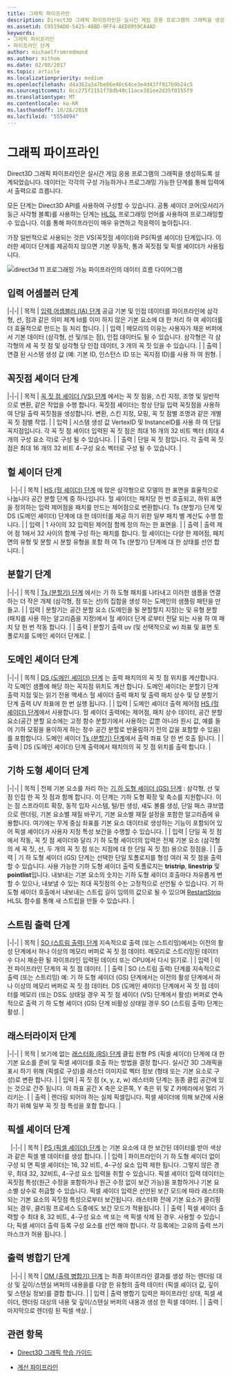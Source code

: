 ```yaml
---
title: 그래픽 파이프라인
description: Direct3D 그래픽 파이프라인은 실시간 게임 응용 프로그램의 그래픽을 생성하도록 설계되었습니다. 데이터는 각각의 구성 가능하거나 프로그래밍 가능한 단계를 통해 입력에서 출력으로 흐릅니다.
ms.assetid: C9519AD0-5425-48BD-9FF4-AED8959CA4AD
keywords:
- 그래픽 파이프라인
- 파이프라인 단계
author: michaelfromredmond
ms.author: mithom
ms.date: 02/08/2017
ms.topic: article
ms.localizationpriority: medium
ms.openlocfilehash: d4a362a3a7be06e48c64ce3e4d43ff917b9b24c5
ms.sourcegitcommit: 6cc275f2151f78db40c11ace381ee2d35f0155f9
ms.translationtype: MT
ms.contentlocale: ko-KR
ms.lasthandoff: 10/26/2018
ms.locfileid: "5554094"
---
```

# <a name="graphics-pipeline"></a>그래픽 파이프라인


Direct3D 그래픽 파이프라인은 실시간 게임 응용 프로그램의 그래픽을 생성하도록 설계되었습니다. 데이터는 각각의 구성 가능하거나 프로그래밍 가능한 단계를 통해 입력에서 출력으로 흐릅니다.

모든 단계는 Direct3D API를 사용하여 구성할 수 있습니다. 공통 셰이더 코어(모서리가 둥근 사각형 블록)를 사용하는 단계는 [HLSL](https://msdn.microsoft.com/library/windows/desktop/bb509561) 프로그래밍 언어를 사용하여 프로그래밍할 수 있습니다. 이를 통해 파이프라인이 매우 유연하고 적응력이 높아집니다.

가장 일반적으로 사용되는 것은 VS(꼭짓점 셰이더)와 PS(픽셀 셰이더) 단계입니다. 이러한 셰이더 단계를 제공하지 않으면 기본 무동작, 통과 꼭짓점 및 픽셀 셰이더가 사용됩니다.

![direct3d 11 프로그래밍 가능 파이프라인의 데이터 흐름 다이어그램](images/d3d11-pipeline-stages.jpg)

## <a name="input-assembler-stage"></a>입력 어셈블러 단계

|-|-| | 목적 | [입력 어셈블러 (IA) 단계](input-assembler-stage--ia-.md) 공급 기본 및 인접 데이터를 파이프라인에 삼각형, 선, 점과 같은 의미 체계 Id를 이미 하지 않은 기본 요소에 대 한 처리 하 여 셰이더를 더 효율적으로 만드는 등 처리 합니다. | | 입력 | 메모리의 이유는 사용자가 채운 버퍼에서 기본 데이터 (삼각형, 선 및/또는 점), 인접 데이터도 될 수 있습니다. 삼각형은 각 삼각형의 세 꼭 짓 점 및 삼각형 당 인접 데이터, 3 개의 꼭 짓 있을 수 있습니다. | | 출력 | 연결 된 시스템 생성 값 (예: 기본 ID, 인스턴스 ID 또는 꼭지점 ID)를 사용 하 여 원형. |

## <a name="vertex-shader-stage"></a>꼭짓점 셰이더 단계

|-|-| | 목적 | [꼭 짓 점 셰이더 (VS) 단계](vertex-shader-stage--vs-.md) 에서는 꼭 짓 점을, 스킨 지정, 조명 및 일반적으로 변환, 같은 작업을 수행 합니다. 꼭짓점 셰이더는 항상 단일 입력 꼭짓점을 사용하여 단일 출력 꼭짓점을 생성합니다. 변환, 스킨 지정, 모핑, 꼭 짓 점별 조명과 같은 개별 꼭 짓 점별 작업. | | 입력 | 시스템 생성 값 VertexID 및 InstanceID를 사용 하 여 단일 꼭지점입니다. 각 꼭 짓 점 셰이더 입력된 꼭 짓 점은 최대 16 개의 32 비트 벡터 (최대 4 개의 구성 요소 각)로 구성 될 수 있습니다. | | 출력 | 단일 꼭 짓 점입니다. 각 출력 꼭 짓 점은 최대 16 개의 32 비트 4-구성 요소 벡터로 구성 될 수 있습니다. |
 
## <a name="hull-shader-stage"></a>헐 셰이더 단계
 
|-|-| | 목적 | [HS (헐 셰이더) 단계](hull-shader-stage--hs-.md) 에 많은 삼각형으로 모델의 한 표면을 효율적으로 나눕니다 공간 분할 단계 중 하나입니다. 헐 셰이더는 패치당 한 번 호출되고, 하위 표면을 정의하는 입력 제어점을 패치를 만드는 제어점으로 변환합니다. Ts (분할기) 단계 및 DS (도메인 셰이더) 단계에 대 한 데이터를 제공 하기 위한 일부 패치 별 계산도 수행 합니다. | | 입력 | 1 사이의 32 입력된 제어점 함께 정의 하는 한 표면을. | | 출력 | 출력 제어 점 1에서 32 사이의 함께 구성 하는 패치를 합니다. 헐 셰이더는 다양 한 제어점, 패치 면의 유형 및 분할 시 분할 유형을 포함 하 여 Ts (분할기) 단계에 대 한 상태를 선언 합니다. |

## <a name="tessellator-stage"></a>분할기 단계

|-|-| | 목적 | [Ts (분할기) 단계](tessellator-stage--ts-.md) 에서는 기 하 도형 패치를 나타내고 이러한 샘플을 연결 하는 더 작은 개체 (삼각형, 점 또는 선)의 집합을 생성 하는 도메인의 샘플링 패턴을 만들고. | | 입력 | 분할기는 공간 분할 요소 (도메인을 될 분할할지 지정)는 및 유형 분할 (패치를 사용 하는 알고리즘을 지정)에서 헐 셰이더 단계 로부터 전달 되는 사용 하 여 패치 당 헌 번 작동 합니다. | | 출력 | 분할기 출력 uv (및 선택적으로 w) 좌표 및 표면 토폴로지를 도메인 셰이더 단계로. |

## <a name="domain-shader-stage"></a>도메인 셰이더 단계

|-|-| | 목적 | [DS (도메인 셰이더) 단계](domain-shader-stage--ds-.md) 는 출력 패치의의 꼭 짓 점 위치를 계산합니다. 각 도메인 샘플에 해당 하는 꼭지점 위치도 계산 합니다. 도메인 셰이더는 분할기 단계 출력 지점 및는 읽기 전용 액세스 헐 셰이더 출력 패치 및 출력 패치 상수 및 당 분할기 단계 출력 UV 좌표에 한 번 실행 됩니다. | | 입력 | 도메인 셰이더 출력 제어점 [HS (헐 셰이더) 단계](hull-shader-stage--hs-.md)에서 사용합니다. 헐 셰이더 출력에는 제어점, 패치 상수 데이터, 공간 분할 요소(공간 분할 요소에는 고정 함수 분할기에서 사용하는 값뿐 아니라 원시 값, 예를 들어 기하 모핑을 용이하게 하는 정수 공간 분할로 반올림하기 전의 값을 포함할 수 있음)를 포함합니다. 도메인 셰이더 [Ts (분할기) 단계](tessellator-stage--ts-.md)에서 출력 좌표 당 한 번 호출 됩니다. | | 출력 | DS (도메인 셰이더) 단계 출력에서 패치의의 꼭 짓 점 위치를 출력 합니다. |

## <a name="geometry-shader-stage"></a>기하 도형 셰이더 단계

|-|-| | 목적 | 전체 기본 요소를 처리 하는 [기 하 도형 셰이더 (GS) 단계](geometry-shader-stage--gs-.md) : 삼각형, 선 및 점 인접 한 꼭 짓 점과 함께 합니다. 이 단계는 기하 도형 확장 및 축소를 지원합니다. 이는 점 스프라이트 확장, 동적 입자 시스템, 털/핀 생성, 섀도 볼륨 생성, 단일 패스 큐브맵으로 렌더링, 기본 요소별 재질 바꾸기, 기본 요소별 재질 설정을 포함한 알고리즘에 유용합니다. 여기에는 무게 중심 좌표를 기본 요소 데이터로 생성하는 기능이 포함되어 있어 픽셀 셰이더가 사용자 지정 특성 보간을 수행할 수 있습니다. | | 입력 | 단일 꼭 짓 점에서 작동, 꼭 짓 점 셰이더와 달리 기 하 도형 셰이더의 입력은 전체 기본 요소 (삼각형의 세 꼭 짓, 선, 두 개의 꼭 짓 점 또는 지점에 대 한 단일 꼭 짓 점) 용으로 정점을. | | 출력 | 기 하 도형 셰이더 (GS) 단계는 선택한 단일 토폴로지를 형성 여러 꼭 짓 점을 출력할 수 있습니다. 사용 가능한 기하 도형 셰이더 출력 토폴로지는 <strong>tristrip</strong>, <strong>linestrip</strong> 및 <strong>pointlist</strong>입니다. 내보내는 기본 요소의 숫자는 기하 도형 셰이더 호출마다 자유롭게 변할 수 있으나, 내보낼 수 있는 최대 꼭짓점의 수는 고정적으로 선언될 수 있습니다. 기 하 도형 셰이더 호출에서 내보내는 스트립 길이 임의의 값으로 될 수 있으며 [RestartStrip](https://msdn.microsoft.com/library/windows/desktop/bb509660) HLSL 함수를 통해 새 스트립을 만들 수 있습니다. |

## <a name="stream-output-stage"></a>스트림 출력 단계

|-|-| | 목적 | [SO (스트림 출력) 단계](stream-output-stage--so-.md) 지속적으로 출력 (또는 스트리밍)에서는 이전의 활성 단계에서 하나 이상의 메모리 버퍼로 꼭 짓 점 데이터. 메모리로 스트리밍된 데이터 수 다시 재순환 될 파이프라인 입력된 데이터 또는 CPU에서 다시 읽기로. | | 입력 | 이전 파이프라인 단계의 꼭 짓 점 데이터. | | 출력 | SO (스트림 출력) 단계를 지속적으로 출력 (또는 스트리밍) 예: 기 하 도형 셰이더 (GS) 단계에서는 이전의 활성 단계에서 하나 이상의 메모리 버퍼로 꼭 짓 점 데이터. DS (도메인 셰이더) 단계에서 꼭 짓 점 데이터를 메모리 (또는 DS도 상태일 경우 꼭 짓 점 셰이더 (VS) 단계에서 활성) 버퍼로 연속적으로 출력 기 하 도형 셰이더 (GS) 단계 비활성 상태일 경우 SO (스트림 출력) 단계는 활성. |

## <a name="rasterizer-stage"></a>래스터라이저 단계

|-|-| | 목적 | 보기에 없는 [래스터화 (RS) 단계](rasterizer-stage--rs-.md) 클립 원형 PS (픽셀 셰이더) 단계에 대 한 기본 요소를 준비 및 픽셀 셰이더를 호출 하는 방법을 결정 합니다. 실시간 3D 그래픽을 표시 하기 위해 (픽셀로 구성)를 래스터 이미지로 벡터 정보 (형태 또는 기본 요소로 구성)로 변환 합니다. | | 입력 | 꼭 짓 점 (x, y, z, w) 래스터화 단계는 동종 클립 공간에 있는 것으로 간주 됩니다. 이 좌표 공간 X 축은 오른쪽, Y 축은 위 및 Z 카메라에서 멀리 가리키는. | | 출력 | 렌더링 되어야 하는 실제 픽셀입니다. 픽셀 셰이더에 의해 보간에 사용 하기 위해 일부 꼭 짓 점 특성을 포함 합니다. |

## <a name="pixel-shader-stage"></a>픽셀 셰이더 단계
 
|-|-| | 목적 | [PS (픽셀 셰이더) 단계](pixel-shader-stage--ps-.md) 는 기본 요소에 대 한 보간된 데이터를 받아 색상과 같은 픽셀 별 데이터를 생성 합니다. | | 입력 | 파이프라인이 기 하 도형 셰이더 없이 구성 되 면 픽셀 셰이더는 16, 32 비트, 4-구성 요소 입력 제한 됩니다. 그렇지 않은 경우, 최대 32, 32비트, 4-구성 요소 입력을 취할 수 있습니다. 픽셀 셰이더 입력 데이터는 꼭짓점 특성(원근 수정을 포함하거나 원근 수정 없이 보간 가능)을 포함하거나 기본 요소별 상수로 취급할 수 있습니다. 픽셀 셰이더 입력은 선언된 보간 모드에 따라 래스터화되는 기본 요소의 꼭짓점 특성으로부터 보간됩니다. 래스터화 전에 기본 요소가 클리핑되는 경우, 클리핑 프로세스 도중에도 보간 모드가 적용됩니다. | | 출력 | 픽셀 셰이더 출력할 수 최대 8, 32 비트, 4-구성 요소 색 또는 색 픽셀 삭제 된 경우. 사용할 수 있습니다; 픽셀 셰이더 출력 등록 구성 요소를 선언 해야 합니다. 각 등록에는 고유의 출력 쓰기 마스크가 허용 됩니다. |

## <a name="output-merger-stage"></a>출력 병합기 단계
 
|-|-| | 목적 | [OM (출력 병합기) 단계](output-merger-stage--om-.md) 는 최종 파이프라인 결과를 생성 하는 렌더링 대상 및 깊이/스텐실 버퍼의 내용을를 다양 한 유형의 출력 데이터 (픽셀 셰이더 값, 깊이 및 스텐실 정보)를 결합 합니다. | | 입력 | 출력 병합기 입력은 파이프라인 상태, 픽셀 셰이더, 렌더링 대상의 내용 및 깊이/스텐실 버퍼의 내용과 생성 한 픽셀 데이터. | | 출력 | 마지막으로 렌더링 된 픽셀 색상. |

## <a name="related-topics"></a>관련 항목

- [Direct3D 그래픽 학습 가이드](index.md)

- [계산 파이프라인](compute-pipeline.md)
